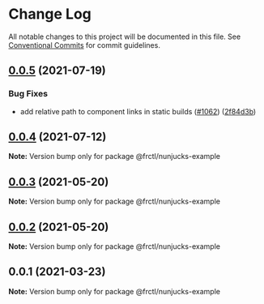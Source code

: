# Change Log

All notable changes to this project will be documented in this file.
See [Conventional Commits](https://conventionalcommits.org) for commit guidelines.

## [0.0.5](https://github.com/frctl/fractal/compare/@frctl/nunjucks-example@0.0.4...@frctl/nunjucks-example@0.0.5) (2021-07-19)


### Bug Fixes

* add relative path to component links in static builds ([#1062](https://github.com/frctl/fractal/issues/1062)) ([2f84d3b](https://github.com/frctl/fractal/commit/2f84d3b84498c238d28c2ca1021daf89aff879be))





## [0.0.4](https://github.com/frctl/fractal/compare/@frctl/nunjucks-example@0.0.3...@frctl/nunjucks-example@0.0.4) (2021-07-12)

**Note:** Version bump only for package @frctl/nunjucks-example





## [0.0.3](https://github.com/frctl/fractal/compare/@frctl/nunjucks-example@0.0.2...@frctl/nunjucks-example@0.0.3) (2021-05-20)

**Note:** Version bump only for package @frctl/nunjucks-example





## [0.0.2](https://github.com/frctl/fractal/compare/@frctl/nunjucks-example@0.0.1...@frctl/nunjucks-example@0.0.2) (2021-05-20)

**Note:** Version bump only for package @frctl/nunjucks-example





## 0.0.1 (2021-03-23)

**Note:** Version bump only for package @frctl/nunjucks-example
